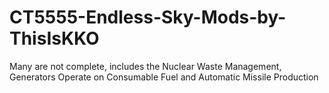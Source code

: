 # CT5555-Endless-Sky-Mods-by-ThisIsKKO
Many are not complete, includes the Nuclear Waste Management, Generators Operate on Consumable Fuel and Automatic Missile Production
